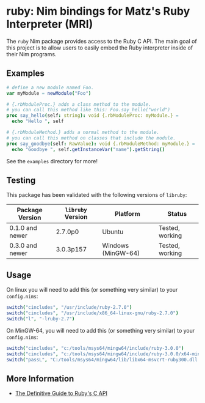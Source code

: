 # ruby: Nim bindings for Matz's Ruby Interpreter (MRI)

The `ruby` Nim package provides access to the Ruby C API. The main goal of this project is to allow users to easily embed the Ruby interpreter inside of their Nim programs.

## Examples

```nim
# define a new module named Foo.
var myModule = newModule("Foo")

# {.rbModuleProc.} adds a class method to the module.
# you can call this method like this: Foo.say_hello("world")
proc say_hello(self: string): void {.rbModuleProc: myModule.} =
  echo "Hello ", self

# {.rbModuleMethod.} adds a normal method to the module.
# you can call this method on classes that include the module.
proc say_goodbye(self: RawValue): void {.rbModuleMethod: myModule.} =
  echo "Goodbye ", self.getInstanceVar("name").getString()
```

See the `examples` directory for more!

## Testing

This package has been validated with the following versions of `libruby`:

| Package Version  | `libruby` Version | Platform              | Status             |
|------------------|-------------------|-----------------------|--------------------|
| 0.1.0 and newer  | 2.7.0p0           | Ubuntu                | Tested, working    |
| 0.3.0 and newer  | 3.0.3p157         | Windows (MinGW-64)    | Tested, working    |

## Usage

On linux you will need to add this (or something very similar) to your `config.nims`:

```nim
switch("cincludes", "/usr/include/ruby-2.7.0")
switch("cincludes", "/usr/include/x86_64-linux-gnu/ruby-2.7.0")
switch("l", "-lruby-2.7")
```

On MinGW-64, you will need to add this (or something very similar) to your `config.nims`:

```nim
switch("cincludes", "c:/tools/msys64/mingw64/include/ruby-3.0.0")
switch("cincludes", "c:/tools/msys64/mingw64/include/ruby-3.0.0/x64-mingw32")
switch("passL", "C:/tools/msys64/mingw64/lib/libx64-msvcrt-ruby300.dll.a")
```

## More Information

- [The Definitive Guide to Ruby's C API](https://silverhammermba.github.io/emberb/c/)
